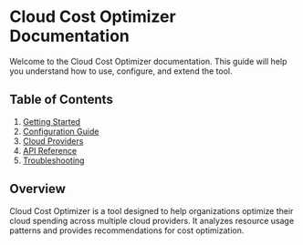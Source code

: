 # Cloud Cost Optimizer Documentation

Welcome to the Cloud Cost Optimizer documentation. This guide will help you understand how to use, configure, and extend the tool.

## Table of Contents

1. [Getting Started](getting-started.md)
2. [Configuration Guide](configuration.md)
3. [Cloud Providers](cloud-providers.md)
4. [API Reference](api-reference.md)
5. [Troubleshooting](troubleshooting.md)

## Overview

Cloud Cost Optimizer is a tool designed to help organizations optimize their cloud spending across multiple cloud providers. It analyzes resource usage patterns and provides recommendations for cost optimization.

